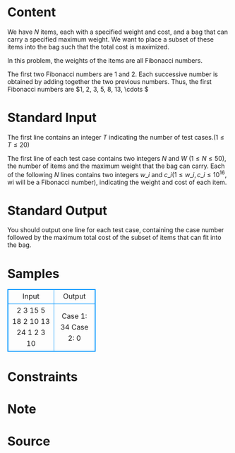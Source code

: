 
# Content

We have $N$ items, each with a specified weight and cost, and a bag that can carry a specified maximum weight. We want to place a subset of these items into the bag such that the total cost is maximized.

In this problem, the weights of the items are all Fibonacci numbers.

The first two Fibonacci numbers are $1$ and $2$. Each successive number is obtained by adding together the two previous numbers. Thus, the first Fibonacci numbers are $1, 2, 3, 5, 8, 13, \cdots $

# Standard Input

The first line contains an integer $T$ indicating the number of test cases.($1\leq T\leq 20$)

The first line of each test case contains two integers $N$ and $W$ ($1\leq N\leq 50$), the number of items and the maximum weight that the bag can carry. Each of the following $N$ lines contains two integers $w\_i$ and $c\_i$($1\leq w\_i,c\_i\leq 10^{16}$, wi will be a Fibonacci number), indicating the weight and cost of each item.

# Standard Output

You should output one line for each test case, containing the case number followed by the maximum total cost of the subset of items that can fit into the bag.

# Samples

<style>
        table,table tr th, table tr td { border:1px solid #0094ff; }
        table { width: 200px; min-height: 25px; line-height: 25px; text-align: center; border-collapse: collapse;}   
    </style>
<table>
	<tr>
		<td>Input</td>
		<td>Output</td>
	</tr>
<tr><td>2
3 15
5 18
2 10
13 24
1 2
3 10</td><td>Case 1: 34
Case 2: 0</td></tr></table>


# Constraints



# Note



# Source


